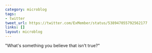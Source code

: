 ```yaml
---
category: microblog
tags:
- twitter
tweet_url: https://twitter.com/ExMember/status/538947055792562177
links: []
layout: microblog
---
```

"What's something you believe that isn't true?"
